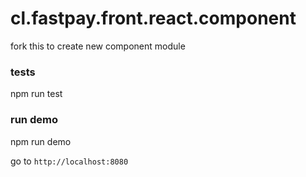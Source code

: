 # cl.fastpay.front.react.component

fork this to create new component module

### tests

npm run test

### run demo

npm run demo

go to ```http://localhost:8080```
